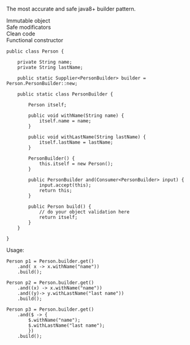 The most accurate and safe java8+ builder pattern.

Immutable object <br>
Safe modificators <br>
Clean code <br>
Functional constructor <br>

    public class Person {
    
        private String name;
        private String lastName;
    
        public static Supplier<PersonBuilder> builder = Person.PersonBuilder::new;
    
        public static class PersonBuilder {
    
            Person itself;
    
            public void withName(String name) {
                itself.name = name;
            }
    
            public void withLastName(String lastName) {
                itself.lastName = lastName;
            }
    
            PersonBuilder() {
                this.itself = new Person();
            }
    
            public PersonBuilder and(Consumer<PersonBuilder> input) {
                input.accept(this);
                return this;
            }
    
            public Person build() {
                // do your object validation here
                return itself;
            }
        }
    
    }

Usage:

    Person p1 = Person.builder.get()
        .and( x -> x.withName("name"))
        .build();

    Person p2 = Person.builder.get()
        .and((x) -> x.withName("name"))
        .and((y)-> y.withLastName("last name"))
        .build();

    Person p3 = Person.builder.get()
        .and($ -> {
            $.withName("name");
            $.withLastName("last name");
            })
        .build();

